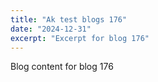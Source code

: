 ```yaml
---
title: "Ak test blogs 176"
date: "2024-12-31"
excerpt: "Excerpt for blog 176"
---
```


Blog content for blog 176